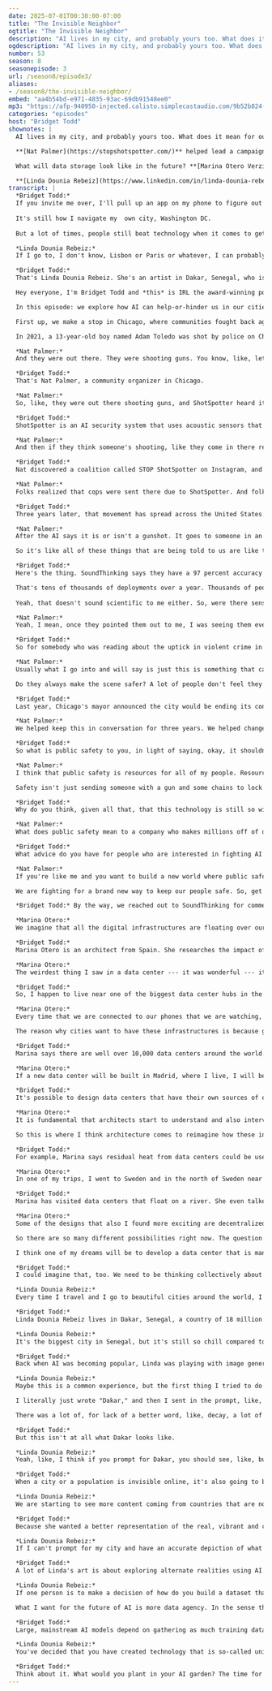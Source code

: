 ```yaml
---
date: 2025-07-01T00:30:00-07:00
title: "The Invisible Neighbor"
ogtitle: "The Invisible Neighbor"
description: "AI lives in my city, and probably yours too. What does it mean for our neighborhoods, the people in them, and where data lives?"
ogdescription: "AI lives in my city, and probably yours too. What does it mean for our neighborhoods, the people in them, and where data lives?"
number: 53
season: 8
seasonepisode: 3
url: /season8/episode3/
aliases:
- /season8/the-invisible-neighbor/
embed: "aa4b54bd-e971-4835-93ac-69db91548ee0"
mp3: "https://afp-940950-injected.calisto.simplecastaudio.com/9b52b824-909f-4be5-aaf0-10f9e93c7818/episodes/aa4b54bd-e971-4835-93ac-69db91548ee0/audio/128/default.mp3?awCollectionId=9b52b824-909f-4be5-aaf0-10f9e93c7818&awEpisodeId=aa4b54bd-e971-4835-93ac-69db91548ee0&nocache"
categories: "episodes"
host: "Bridget Todd"
shownotes: |
  AI lives in my city, and probably yours too. What does it mean for our neighborhoods, the people in them, and where data lives? Host Bridget Todd looks at how AI is changing our neighborhoods and who is behind it. She meets people bringing hidden tech systems into the full view of citizens and decision makers.

  **[Nat Palmer](https://stopshotspotter.com/)** helped lead a campaign in Chicago to stop the city from using AI powered surveillance that brought armed police to their neighborhoods.

  What will data storage look like in the future? **[Marina Otero Verzier](https://www.linkedin.com/in/marina-otero-verzier-bb0957210/)** is an architect and researcher from Spain who examines sustainable new designs for data storage, from your living room to outer space.

  **[Linda Dounia Rebeiz](https://www.linkedin.com/in/linda-dounia-rebeiz/)** is an artist in Dakar, Senegal who didn't like what she saw when she prompted generative AI to show her what her home city looks like. So she built her own training dataset.
transcript: |
  *Bridget Todd:*
  If you invite me over, I'll pull up an app on my phone to figure out the best way to get to your house.
  
  It's still how I navigate my  own city, Washington DC.
  
  But a lot of times, people still beat technology when it comes to getting to know cities.

  *Linda Dounia Rebeiz:*
  If I go to, I don't know, Lisbon or Paris or whatever, I can probably just open Google Maps and I will have the city at my disposal. In Dakar, you need to know somebody who lives here. This is like a city refusing to be known by the Internet.

  *Bridget Todd:*
  That's Linda Dounia Rebeiz. She's an artist in Dakar, Senegal, who is using AI to show her city some love.

  Hey everyone, I'm Bridget Todd and *this* is IRL the award-winning podcast brought to you by Mozilla Foundation with PRX.

  In this episode: we explore how AI can help-or-hinder us in our cities.

  First up, we make a stop in Chicago, where communities fought back against AI that's used to detect gunfire.

  In 2021, a 13-year-old boy named Adam Toledo was shot by police on Chicago's West Side. They came in response to a gunfire alert.

  *Nat Palmer:*
  And they were out there. They were shooting guns. You know, like, let's not act like that isn't a thing, but like white kids shoot guns in the country all the time.

  *Bridget Todd:*
  That's Nat Palmer, a community organizer in Chicago.

  *Nat Palmer:*
  So, like, they were out there shooting guns, and ShotSpotter heard it, and sent the police there.

  *Bridget Todd:*
  ShotSpotter is an AI security system that uses acoustic sensors that listen for gunshots. The company behind it is called SoundThinking.

  *Nat Palmer:*
  And then if they think someone's shooting, like they come in there ready to shoot and they did that. And that really pushed a lot of folks to the edge, especially, like, this was right off, like, George Floyd and a year after the 2020 uprisings. And, you know, thankfully, like, organizing doesn't stop after the uprisings, like, no matter how small they are. So, you know, people picked it up and were like, "No, we need to get this out of here. This can't happen again."

  *Bridget Todd:*
  Nat discovered a coalition called STOP ShotSpotter on Instagram, and decided to get involved.

  *Nat Palmer:*
  Folks realized that cops were sent there due to ShotSpotter. And folks started organizing around it like, "Yo, this is really whack."

  *Bridget Todd:*
  Three years later, that movement has spread across the United States. You see, SoundThinking makes tens of millions of dollars across more than 160 cities, including mine. Thousands of acoustic sensors are installed above city streets. In schools, hospitals, and in public housing complexes --- mostly in the U.S. When the sensors detect the sound of a gunshot, they alert a control center operator.

  *Nat Palmer:*
  After the AI says it is or isn't a gunshot. It goes to someone in an office and then they look at the sound waves and listen to the sound waves. And then like, yep, this is probably a gunshot. Nope this is probably not a gunshot. But yeah, so it's like AI reliant, but then a person at the end of the day is still, like, yes or no.

  So it's like all of these things that are being told to us are like these like complex systems that are based on science. Like, a lot of these like criminal or forensic analysis things, they're just based on things that aren't necessarily, uh, proven or legitimate. But, because they're sold to us as public safety, we just gotta keep using them.

  *Bridget Todd:*
  Here's the thing. SoundThinking says they have a 97 percent accuracy rate. But there's evidence to the contrary. In Chicago, the MacArthur Justice Center found that ShotSpotter was triggering 87 police calls a day.

  That's tens of thousands of deployments over a year. Thousands of people stopped and frisked. And yet, not even 10% of those alerts were linked to gun crime. So, even though the data isn't always accurate, police are constantly summoned to the mostly Black and Brown neighborhoods where the sensors are.
  
  Yeah, that doesn't sound scientific to me either. So, were there sensors in or around or, like, near the neighborhoods where you live?

  *Nat Palmer:*
  Yeah, I mean, once they pointed them out to me, I was seeing them everywhere. And now, like, I live in the Austin neighborhood, which is a West Side Chicago neighborhood. And yeah, they're everywhere. They're down the street from me. Like, I can't really walk more than a block without seeing them.

  *Bridget Todd:*
  So for somebody who was reading about the uptick in violent crime in D.C. who was like, "Oh, this is going to be something that helps," what can you tell them to help them understand the fact that maybe it's not going to help?

  *Nat Palmer:*
  Usually what I go into and will say is just this is something that calls police after the fact. It doesn't do anything to try and address things that could have prevented gun violence. Using ShotSpotter is less about actually keeping people safe, and it's more about, like, "We need to send the police over."

  Do they always make the scene safer? A lot of people don't feel they do. So, my offering to folks who, like, feel that this tool is a way to keep us safe is, does it really create safety? Or are we just sending police to handle another issue because we want an easy answer? There is not going to be an easy answer to gun violence.

  *Bridget Todd:*
  Last year, Chicago's mayor announced the city would be ending its contract with ShotSpotter. The community's stop-campaign worked.

  *Nat Palmer:*
  We helped keep this in conversation for three years. We helped change and shift the understanding of surveillance as common sense public safety among a lot of people.

  *Bridget Todd:*
  So what is public safety to you, in light of saying, okay, it shouldn't just be surveillance and cops.

  *Nat Palmer:*
  I think that public safety is resources for all of my people. Resources specifically meaning, like, let's update these books in some of these schools. Let's make sure every school in Chicago has a librarian. Let's make sure our kids have fully funded sports, music and arts programs. Let's make sure that we have a thorough crisis response that doesn't send people with guns.

  Safety isn't just sending someone with a gun and some chains to lock people up. Safety is, like, I'm able to walk down my neighborhood and say hi to everyone. Which I do feel comfortable doing. But like, not everyone does. And they deserve that.

  *Bridget Todd:*
  Why do you think, given all that, that this technology is still so widespread around the United States, in the face of this kind of evidence that you all have collected?

  *Nat Palmer:*
  What does public safety mean to a company who makes millions off of our people dying? It's just weird to me.

  *Bridget Todd:*
  What advice do you have for people who are interested in fighting AI surveillance tech in their city, like from Chicago to DC and anywhere and everywhere in between?

  *Nat Palmer:*
  If you're like me and you want to build a new world where public safety is not based on exploitation, don't use data arguments. We're not fighting for a more efficient ShotSpotter. We're not fighting for a more efficient police response.

  We are fighting for a brand new way to keep our people safe. So, get into your community, figure out how people feel about public safety. And I promise you, you will find all of the understanding you need around why surveillance is not safety.

  *Bridget Todd:* By the way, we reached out to SoundThinking for comment but didn't hear back. Stick around. We'll be right back. And we're back. AI is everywhere now, right? Not just up in the Cloud. Down here on the ground. And in our cities. And more AI means more data centers --- those giant warehouses full of computers that crunch the data to make our chatbots chat.

  *Marina Otero:*
  We imagine that all the digital infrastructures are floating over our heads. But AI and in general, every aspect of the digital world needs vast amounts of physical infrastructures, not only cables, but also huge infrastructures, buildings that are called data centers. And those consume incredible amounts of energy and water, emit CO2 and heat.

  *Bridget Todd:*
  Marina Otero is an architect from Spain. She researches the impact of digital infrastructures worldwide, and currently teaches at Columbia University in New York.

  *Marina Otero:*
  The weirdest thing I saw in a data center --- it was wonderful --- it was the surplus heat coming from servers was used for growing mealworms. And those mealworms were later fed to chickens. So I was very impressed by this combination of, you know, machines and living organisms.

  *Bridget Todd:*
  So, I happen to live near one of the biggest data center hubs in the U.S., and they look like nondescript office buildings. You wouldn't have any idea what goes on there. It almost has a militaristic vibe, not so welcoming.

  *Marina Otero:*
  Every time that we are connected to our phones that we are watching, TV, like, that is streaming, all the time we are actually connecting with data centers. Those are the places where all the information is stored and is processed.

  The reason why cities want to have these infrastructures is because generally the closer they are to us, the fastest the connection it is. So it's a question of latency. So that's one of the reasons. The other is that with the development of artificial intelligence, many countries don't want to be left behind and they are constructing new infrastructures to be able to train and work with AI.

  *Bridget Todd:*
  Marina says there are well over 10,000 data centers around the world. And right now construction is booming. I bet there'll be one close to where you live, too. Environmental groups everywhere say companies are not transparent enough about just how much energy and water they're using.

  *Marina Otero:*
  If a new data center will be built in Madrid, where I live, I will be very concerned about the water usage, especially in places that are affected by drought, like Spain and Chile and many other places in the world. These infrastructures consume millions of liters of water. And most of the time, populations are not aware. But also governments tend to overlook these questions because they prefer to have investments, and they very easily give licenses to companies like Google, Microsoft, Amazon.

  *Bridget Todd:*
  It's possible to design data centers that have their own sources of energy. But that rarely happens. And even then, the scale of water pumped through pipes around the servers and other equipment to keep them from overheating - is incredible. Just 60 data centers can consume the same amount of water as New York City in a year. In Chile, Marina mediated policy talks between environmental activists, the government, and tech companies around Chile's capital city, Santiago.

  *Marina Otero:*
  It is fundamental that architects start to understand and also intervene in the design of data centers. The reason is that, so far, data centers have been primarily designed by engineers. We don't have anything against engineers, but the question is that most of the time data centers are constructed as architectures that have no relation to the environment around them although they very much depend on them and depend on their water and the energy, et cetera.

  So this is where I think architecture comes to reimagine how these infrastructures could be, you know, part of the cities, could be more much more integrated in our daily lives.

  *Bridget Todd:*
  For example, Marina says residual heat from data centers could be used more often to warm homes or greenhouses. And here's a fun fact: In the Paris 2024 Olympics, one of the swimming pools was heated by a data center.

  *Marina Otero:*
  In one of my trips, I went to Sweden and in the north of Sweden near the Arctic Circle is Luleå. And in the city is one of the most important Meta data centers, and many of their data centers are located there because of the cold temperatures. Because the amount of energy that you have to put into the system in order to cool down the server room is minimum because the surrounding climate environment is already very cold. So, Luleå is also the site of one incredible institution called RISE where new prototypes for data centers are being built. So, when I visited, I saw some of the most amazing prototypes and one of them was the reuse of surplus heat from servers to, you know, grow worms, but there were also the possibility of reusing surplus heat for growing vegetables, creating a circular economy in the region.

  *Bridget Todd:*
  Marina has visited data centers that float on a river. She even talked to a company with a prototype for a data center that orbits in outer space. But lowering the environmental impact of data centers also means thinking differently about how we use data and computing power.

  *Marina Otero:*
  Some of the designs that also I found more exciting are decentralized designs. For instance, a company, Carnot, has developed a small data center that you can have it in your living room. So instead of having these incredible huge warehouses full of servers, you have something that is very similar to a heater that is able to heat your living room. And it does so because it's a small data center and the functioning of the server is actually generating heat for free for you, in exchange of having this data center in your living room.

  So there are so many different possibilities right now. The question is that none of them are perfect, unfortunately. All of them have some sort of externalities that we have to address. And, to be honest, I always tend to advocate for consuming less data.

  I think one of my dreams will be to develop a data center that is managed by a neighborhood, a community. So, with this idea of the small micro data centers that could be distributed in different spaces in the city, in our living rooms, in different public buildings, I could imagine that data could be something that is managed by a population instead of being in the hands of big corporations.

  *Bridget Todd:*
  I could imagine that, too. We need to be thinking collectively about digital infrastructure. After all, what defines a city are its people. And data? Yep, that's all about people, too.

  *Linda Dounia Rebeiz:*
  Every time I travel and I go to beautiful cities around the world, I just want to come home.

  *Bridget Todd:*
  Linda Dounia Rebeiz lives in Dakar, Senegal, a country of 18 million people on the coast of West Africa.

  *Linda Dounia Rebeiz:*
  It's the biggest city in Senegal, but it's still so chill compared to other cities that I've visited. And I think the ocean has a lot to do with that. You can almost always go to the beach. Like if something is bothering you, you just take a five-minute walk and you're in the ocean. Literally in the ocean, right?

  *Bridget Todd:*
  Back when AI was becoming popular, Linda was playing with image generators like DALL-E and Stable Diffusion. An image generator is a generative AI model that creates images based on text prompts. Linda was interested in what is behind an image that gives it meaning. With an AI generator, that can be a bit opaque. She was already training AI models as an artist, but this was different.

  *Linda Dounia Rebeiz:*
  Maybe this is a common experience, but the first thing I tried to do was to just prompt for things that I was familiar with to see how good it was at representing them.

  I literally just wrote "Dakar," and then I sent in the prompt, like, that was the only prompt. And the images were cartoon images and it was this, like, dusty road and palm trees. But the architecture was like, I was, like, this is nothing --- I've never seen anything like this in Dakar. It would always look --- it didn't look like there was any activity. Like, it looked like someone tried to make a building and then stopped halfway through.

  There was a lot of, for lack of a better word, like, decay, a lot of buildings going bad, roads not being good, even in the embodiments, like the people, the cars, everything looked rusty and old and bad looking, in general.

  *Bridget Todd:*
  But this isn't at all what Dakar looks like.

  *Linda Dounia Rebeiz:*
  Yeah, like, I think if you prompt for Dakar, you should see, like, bustling streets, like, very colourfully dressed people. Like, people pay attention to how they dress here, it's a very stylish city. Like, there's lots of really amazing brands, contemporary brands, that come out of Senegal, like, that dress famous people all around the world. So you should definitely see a lot of vibrance in like how the streets are occupied.

  *Bridget Todd:*
  When a city or a population is invisible online, it's also going to be less recognizable in generative AI outputs. Linda realized that there just weren't enough current images of Dakar in data sets used for training. That gives a skewed representation of the city based on decades-old images of a place that no longer exists.

  *Linda Dounia Rebeiz:*
  We are starting to see more content coming from countries that are not at the center of tech development and tech evolution. But we're sort of presented with the historical artifact of the internet with AI, which is that for the most part, a lot of the internet was very skewed towards very specific communities. What AI is trained on today is almost like a time machine. Like, it's an archive of who we've been online. So, if you think of archives that have been digitized, and that have been put on the internet, then you realize that the problem doesn't start with the internet. The problem starts with way, way before that. It's how we collect data and how we store it, and where we care to do that in the first place.

  *Bridget Todd:*
  Because she wanted a better representation of the real, vibrant and colorful place Dakar is now, Linda developed her own dataset of images for an art project called "Blur Theory". She blends her own photos and sketches of Dakar with synthetically generated ones. The results are impressionistic portraits of her city.

  *Linda Dounia Rebeiz:*
  If I can't prompt for my city and have an accurate depiction of what it looks like, or at least close, what does it say about how others perceive where I live? What does it say about people who have come around, taken pictures, put it online? I try not to throw blame around. So, it's not just on the people training these models. It's also on us, people living here, to realize that we just don't have a lot of that data online. And maybe there are national archives with photographs sitting somewhere waiting to be digitized. Or maybe the models are just biased, even if they have the right data, they just project certain biases on how places like Dakar are perceived in the world.

  *Bridget Todd:*
  A lot of Linda's art is about exploring alternate realities using AI. But she also imagines a different future for AI itself.

  *Linda Dounia Rebeiz:*
  If one person is to make a decision of how do you build a dataset that would represent an entire city, you're bound to run into these very complicated questions. What do I show? What don't I show? But if you open it up to more people to do it, you get that multiplicity of perspectives. It shouldn't be one person doing this kind of work or one entity or one company.

  What I want for the future of AI is more data agency. In the sense that I want people to be able to determine how they want to be perceived and to have control over how they want to be perceived.

  *Bridget Todd:*
  Large, mainstream AI models depend on gathering as much training data as possible. Linda says smaller, more specific models would reduce bias. And she has a message for Silicon Valley.

  *Linda Dounia Rebeiz:*
  You've decided that you have created technology that is so-called universal. And it couldn't be further from the truth. And that's always been the case. So, I think the philosophy and the ideals and the narratives that accompany tech need to be examined and unpacked and also debunked, right? For people to know that using Midjourney, using Dall-E, whatever, comes with an asterisk of a strong leaning and bias towards a particular way of life, and a particular kind of person, particular cities. I would compare homegrown AI models to tending to gardens. And it's a very fun and relevant analogy because we're now in the phase where the internet, everything looks the same. And so I think we're in like this critical point in AI's evolution where we can decide whether it's this massive industrial farms that take over most arable land on Earth, or it's lots of really beautiful gardens, some weird, some interesting, some beautiful, with different kinds of, like, species of flowers as opposed to just, like, monoculture. Like, an AI monoculture is just such a boring future, if not just, like, downright dangerous. It's so funny. We have so many examples from ecology that should apply to how we build tech but, yeah, we should learn from how monoculture has destroyed our ecologies and our cultures to not make that same mistake with AI.

  *Bridget Todd:*
  Think about it. What would you plant in your AI garden? The time for us to plant the seeds together, is now. After talking to Linda, I went to ChatGPT and wrote "Washington, DC" as a prompt. And it generated an image of a bunch of U.S. government buildings as seen from above. And, I mean, ok, that's not totally wrong. But that's certainly not my DC. My DC is a colorful, dynamic, vibrant city full of people from all countries, all walks of life. And that's how I want my AI to be. Thanks for listening to IRL. For more about our guests, check out our show notes, or visit IRLpodcast dot org.
---
```


